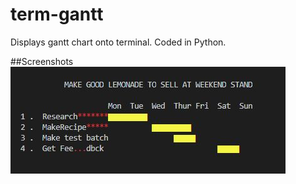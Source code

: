 # term-gantt
Displays gantt chart onto terminal. Coded in Python.

##Screenshots
![Screenshot 1](https://github.com/rorisang123/term-gantt/blob/main/img/picture%202.JPG)
